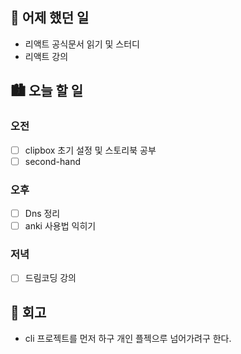 ## 🌃 어제 했던 일

- 리액트 공식문서 읽기 및 스터디
- 리액트 강의 

## 🏙️ 오늘 할 일

### 오전

- [ ] clipbox 초기 설정 및 스토리북 공부
- [ ] second-hand

### 오후

- [ ] Dns 정리
- [ ] anki 사용법 익히기

### 저녁

- [ ] 드림코딩 강의


## 🌆 회고
- cli 프로젝트를 먼저 하구 개인 플젝으루 넘어가려구 한다.